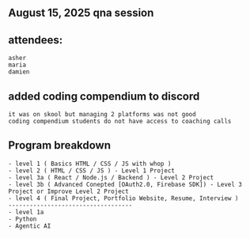 ## August 15, 2025 qna session

## attendees:

```
asher
maria
damien
```

## added coding compendium to discord

    it was on skool but managing 2 platforms was not good
    coding compendium students do not have access to coaching calls

## Program breakdown

    - level 1 ( Basics HTML / CSS / JS with whop )
    - level 2 ( HTML / CSS / JS ) - Level 1 Project
    - level 3a ( React / Node.js / Backend ) - Level 2 Project
    - level 3b ( Advanced Conepted [OAuth2.0, Firebase SDK]) - Level 3 Project or Improve Level 2 Project
    - level 4 ( Final Project, Portfolio Website, Resume, Interview )
    -----------------------------------
    - level 1a
    - Python
    - Agentic AI
